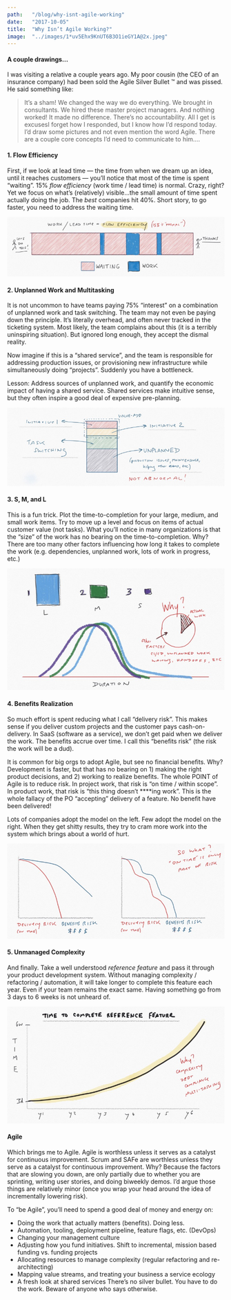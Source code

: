 ```yaml
---
path:	"/blog/why-isnt-agile-working"
date:	"2017-10-05"
title:	"Why Isn’t Agile Working?"
image:	"../images/1*uv5Ehx9KnUT6B3O1ieGY1A@2x.jpeg"
---
```


#### A couple drawings…

I was visiting a relative a couple years ago. My poor cousin (the CEO of an insurance company) had been sold the Agile Silver Bullet ™ and was pissed. He said something like:


> It’s a sham! We changed the way we do everything. We brought in consultants. We hired these master project managers. And nothing worked! It made no difference. There’s no accountability. All I get is excusesI forget how I responded, but I know how I’d respond today. I’d draw some pictures and not even mention the word Agile. There are a couple core concepts I’d need to communicate to him….

#### 1. Flow Efficiency

First, if we look at lead time — the time from when we dream up an idea, until it reaches customers — you’ll notice that most of the time is spent “waiting”. 15% *flow efficiency* (work time / lead time) is normal. Crazy, right? Yet we focus on what’s (relatively) visible…the small amount of time spent actually doing the job. The *best* companies hit 40%. Short story, to go faster, you need to address the waiting time.

![](../images/1*uv5Ehx9KnUT6B3O1ieGY1A@2x.jpeg)

#### 2. Unplanned Work and Multitasking

It is not uncommon to have teams paying 75% “interest” on a combination of unplanned work and task switching. The team may not even be paying down the principle. It’s literally overhead, and often never tracked in the ticketing system. Most likely, the team complains about this (it is a terribly uninspiring situation). But ignored long enough, they accept the dismal reality.

Now imagine if this is a “shared service”, and the team is responsible for addressing production issues, or provisioning new infrastructure while simultaneously doing “projects”. Suddenly you have a bottleneck.

Lesson: Address sources of unplanned work, and quantify the economic impact of having a shared service. Shared services make intuitive sense, but they often inspire a good deal of expensive pre-planning.

![](../images/1*c0S7FZCmO-k74oB58nxgww@2x.jpeg)

#### 3. S, M, and L

This is a fun trick. Plot the time-to-completion for your large, medium, and small work items. Try to move up a level and focus on items of actual customer value (not tasks). What you’ll notice in many organizations is that the “size” of the work has no bearing on the time-to-completion. Why? There are too many other factors influencing how long it takes to complete the work (e.g. dependencies, unplanned work, lots of work in progress, etc.)

![](../images/1*didlj2AajPneLPsNMNUwnA@2x.jpeg)

#### 4. Benefits Realization

So much effort is spent reducing what I call “delivery risk”. This makes sense if you deliver custom projects and the customer pays cash-on-delivery. In SaaS (software as a service), we don’t get paid when we deliver the work. The benefits accrue over time. I call this “benefits risk” (the risk the work will be a dud).

It is common for big orgs to adopt Agile, but see no financial benefits. Why? Development is faster, but that has no bearing on 1) making the right product decisions, and 2) working to realize benefits. The whole POINT of Agile is to reduce risk. In project work, that risk is “on time / within scope”. In product work, that risk is “this thing doesn’t ****ing work”. This is the whole fallacy of the PO “accepting” delivery of a feature. No benefit have been delivered!

Lots of companies adopt the model on the left. Few adopt the model on the right. When they get shitty results, they try to cram more work into the system which brings about a world of hurt.

![](../images/1*xR34WYhjH6OvXhCLO4nS2Q@2x.jpeg)

#### 5. Unmanaged Complexity

And finally. Take a well understood *reference feature* and pass it through your product development system. Without managing complexity / refactoring / automation, it will take longer to complete this feature each year. Even if your team remains the exact same. Having something go from 3 days to 6 weeks is not unheard of.

![](../images/1*MAkcdBoUiAiZSmVuqE83HA@2x.jpeg)

#### Agile

Which brings me to Agile. Agile is worthless unless it serves as a catalyst for continuous improvement. Scrum and SAFe are worthless unless they serve as a catalyst for continuous improvement. Why? Because the factors that are slowing you down, are only partially due to whether you are sprinting, writing user stories, and doing biweekly demos. I’d argue those things are relatively minor (once you wrap your head around the idea of incrementally lowering risk).

To “be Agile”, you’ll need to spend a good deal of money and energy on:

* Doing the work that actually matters (benefits). Doing less.
* Automation, tooling, deployment pipeline, feature flags, etc. (DevOps)
* Changing your management culture
* Adjusting how you fund initiatives. Shift to incremental, mission based funding vs. funding projects
* Allocating resources to manage complexity (regular refactoring and re-architecting)
* Mapping value streams, and treating your business a service ecology
* A fresh look at shared services
There’s no silver bullet. You have to do the work. Beware of anyone who says otherwise.


